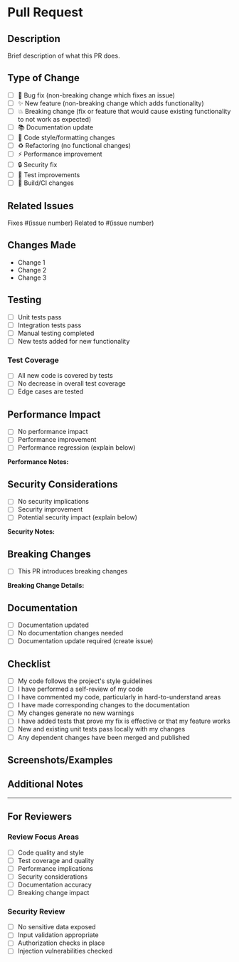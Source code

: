# Pull Request

## Description
Brief description of what this PR does.

## Type of Change
<!-- Please mark the relevant option with an "x" -->
- [ ] 🐛 Bug fix (non-breaking change which fixes an issue)
- [ ] ✨ New feature (non-breaking change which adds functionality)
- [ ] 💥 Breaking change (fix or feature that would cause existing functionality to not work as expected)
- [ ] 📚 Documentation update
- [ ] 🎨 Code style/formatting changes
- [ ] ♻️ Refactoring (no functional changes)
- [ ] ⚡ Performance improvement
- [ ] 🔒 Security fix
- [ ] 🧪 Test improvements
- [ ] 🔧 Build/CI changes

## Related Issues
<!-- Link to any related issues -->
Fixes #(issue number)
Related to #(issue number)

## Changes Made
<!-- Detailed description of changes -->
- Change 1
- Change 2
- Change 3

## Testing
<!-- How was this change tested? -->
- [ ] Unit tests pass
- [ ] Integration tests pass
- [ ] Manual testing completed
- [ ] New tests added for new functionality

### Test Coverage
- [ ] All new code is covered by tests
- [ ] No decrease in overall test coverage
- [ ] Edge cases are tested

## Performance Impact
<!-- Does this change affect performance? -->
- [ ] No performance impact
- [ ] Performance improvement
- [ ] Performance regression (explain below)

**Performance Notes:** 
<!-- If applicable, describe performance changes -->

## Security Considerations
<!-- Any security implications? -->
- [ ] No security implications
- [ ] Security improvement
- [ ] Potential security impact (explain below)

**Security Notes:**
<!-- If applicable, describe security changes -->

## Breaking Changes
<!-- If this is a breaking change, describe what breaks and migration path -->
- [ ] This PR introduces breaking changes

**Breaking Change Details:**
<!-- Describe what breaks and how to migrate -->

## Documentation
<!-- Documentation changes -->
- [ ] Documentation updated
- [ ] No documentation changes needed
- [ ] Documentation update required (create issue)

## Checklist
<!-- Please mark completed items with an "x" -->
- [ ] My code follows the project's style guidelines
- [ ] I have performed a self-review of my code
- [ ] I have commented my code, particularly in hard-to-understand areas
- [ ] I have made corresponding changes to the documentation
- [ ] My changes generate no new warnings
- [ ] I have added tests that prove my fix is effective or that my feature works
- [ ] New and existing unit tests pass locally with my changes
- [ ] Any dependent changes have been merged and published

## Screenshots/Examples
<!-- If applicable, add screenshots or code examples -->

## Additional Notes
<!-- Any additional information that reviewers should know -->

---

## For Reviewers
<!-- This section is for reviewers -->

### Review Focus Areas
- [ ] Code quality and style
- [ ] Test coverage and quality
- [ ] Performance implications
- [ ] Security considerations
- [ ] Documentation accuracy
- [ ] Breaking change impact

### Security Review
- [ ] No sensitive data exposed
- [ ] Input validation appropriate
- [ ] Authorization checks in place
- [ ] Injection vulnerabilities checked
